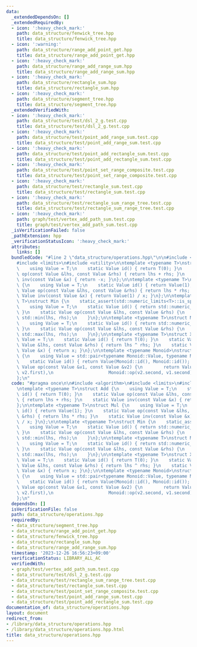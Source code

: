 ```yaml
---
data:
  _extendedDependsOn: []
  _extendedRequiredBy:
  - icon: ':heavy_check_mark:'
    path: data_structure/fenwick_tree.hpp
    title: data_structure/fenwick_tree.hpp
  - icon: ':warning:'
    path: data_structure/range_add_point_get.hpp
    title: data_structure/range_add_point_get.hpp
  - icon: ':heavy_check_mark:'
    path: data_structure/range_add_range_sum.hpp
    title: data_structure/range_add_range_sum.hpp
  - icon: ':heavy_check_mark:'
    path: data_structure/rectangle_sum.hpp
    title: data_structure/rectangle_sum.hpp
  - icon: ':heavy_check_mark:'
    path: data_structure/segment_tree.hpp
    title: data_structure/segment_tree.hpp
  _extendedVerifiedWith:
  - icon: ':heavy_check_mark:'
    path: data_structure/test/dsl_2_g.test.cpp
    title: data_structure/test/dsl_2_g.test.cpp
  - icon: ':heavy_check_mark:'
    path: data_structure/test/point_add_range_sum.test.cpp
    title: data_structure/test/point_add_range_sum.test.cpp
  - icon: ':heavy_check_mark:'
    path: data_structure/test/point_add_rectangle_sum.test.cpp
    title: data_structure/test/point_add_rectangle_sum.test.cpp
  - icon: ':heavy_check_mark:'
    path: data_structure/test/point_set_range_composite.test.cpp
    title: data_structure/test/point_set_range_composite.test.cpp
  - icon: ':heavy_check_mark:'
    path: data_structure/test/rectangle_sum.test.cpp
    title: data_structure/test/rectangle_sum.test.cpp
  - icon: ':heavy_check_mark:'
    path: data_structure/test/rectangle_sum_range_tree.test.cpp
    title: data_structure/test/rectangle_sum_range_tree.test.cpp
  - icon: ':heavy_check_mark:'
    path: graph/test/vertex_add_path_sum.test.cpp
    title: graph/test/vertex_add_path_sum.test.cpp
  _isVerificationFailed: false
  _pathExtension: hpp
  _verificationStatusIcon: ':heavy_check_mark:'
  attributes:
    links: []
  bundledCode: "#line 2 \"data_structure/operations.hpp\"\n\n#include <algorithm>\n\
    #include <limits>\n#include <utility>\n\ntemplate <typename T>\nstruct Add {\n\
    \    using Value = T;\n    static Value id() { return T(0); }\n    static Value\
    \ op(const Value &lhs, const Value &rhs) { return lhs + rhs; }\n    static Value\
    \ inv(const Value &x) { return -x; }\n};\n\ntemplate <typename T>\nstruct Mul\
    \ {\n    using Value = T;\n    static Value id() { return Value(1); }\n    static\
    \ Value op(const Value &lhs, const Value &rhs) { return lhs * rhs; }\n    static\
    \ Value inv(const Value &x) { return Value(1) / x; }\n};\n\ntemplate <typename\
    \ T>\nstruct Min {\n    static_assert(std::numeric_limits<T>::is_specialized);\n\
    \    using Value = T;\n    static Value id() { return std::numeric_limits<T>::max();\
    \ }\n    static Value op(const Value &lhs, const Value &rhs) {\n        return\
    \ std::min(lhs, rhs);\n    }\n};\n\ntemplate <typename T>\nstruct Max {\n    static_assert(std::numeric_limits<T>::is_specialized);\n\
    \    using Value = T;\n    static Value id() { return std::numeric_limits<Value>::min();\
    \ }\n    static Value op(const Value &lhs, const Value &rhs) {\n        return\
    \ std::max(lhs, rhs);\n    }\n};\n\ntemplate <typename T>\nstruct Xor {\n    using\
    \ Value = T;\n    static Value id() { return T(0); }\n    static Value op(const\
    \ Value &lhs, const Value &rhs) { return lhs ^ rhs; }\n    static Value inv(const\
    \ Value &x) { return x; }\n};\n\ntemplate <typename Monoid>\nstruct Reversible\
    \ {\n    using Value = std::pair<typename Monoid::Value, typename Monoid::Value>;\n\
    \    static Value id() { return Value(Monoid::id(), Monoid::id()); }\n    static\
    \ Value op(const Value &v1, const Value &v2) {\n        return Value(Monoid::op(v1.first,\
    \ v2.first),\n                     Monoid::op(v2.second, v1.second));\n    }\n\
    };\n"
  code: "#pragma once\n\n#include <algorithm>\n#include <limits>\n#include <utility>\n\
    \ntemplate <typename T>\nstruct Add {\n    using Value = T;\n    static Value\
    \ id() { return T(0); }\n    static Value op(const Value &lhs, const Value &rhs)\
    \ { return lhs + rhs; }\n    static Value inv(const Value &x) { return -x; }\n\
    };\n\ntemplate <typename T>\nstruct Mul {\n    using Value = T;\n    static Value\
    \ id() { return Value(1); }\n    static Value op(const Value &lhs, const Value\
    \ &rhs) { return lhs * rhs; }\n    static Value inv(const Value &x) { return Value(1)\
    \ / x; }\n};\n\ntemplate <typename T>\nstruct Min {\n    static_assert(std::numeric_limits<T>::is_specialized);\n\
    \    using Value = T;\n    static Value id() { return std::numeric_limits<T>::max();\
    \ }\n    static Value op(const Value &lhs, const Value &rhs) {\n        return\
    \ std::min(lhs, rhs);\n    }\n};\n\ntemplate <typename T>\nstruct Max {\n    static_assert(std::numeric_limits<T>::is_specialized);\n\
    \    using Value = T;\n    static Value id() { return std::numeric_limits<Value>::min();\
    \ }\n    static Value op(const Value &lhs, const Value &rhs) {\n        return\
    \ std::max(lhs, rhs);\n    }\n};\n\ntemplate <typename T>\nstruct Xor {\n    using\
    \ Value = T;\n    static Value id() { return T(0); }\n    static Value op(const\
    \ Value &lhs, const Value &rhs) { return lhs ^ rhs; }\n    static Value inv(const\
    \ Value &x) { return x; }\n};\n\ntemplate <typename Monoid>\nstruct Reversible\
    \ {\n    using Value = std::pair<typename Monoid::Value, typename Monoid::Value>;\n\
    \    static Value id() { return Value(Monoid::id(), Monoid::id()); }\n    static\
    \ Value op(const Value &v1, const Value &v2) {\n        return Value(Monoid::op(v1.first,\
    \ v2.first),\n                     Monoid::op(v2.second, v1.second));\n    }\n\
    };\n"
  dependsOn: []
  isVerificationFile: false
  path: data_structure/operations.hpp
  requiredBy:
  - data_structure/segment_tree.hpp
  - data_structure/range_add_point_get.hpp
  - data_structure/fenwick_tree.hpp
  - data_structure/rectangle_sum.hpp
  - data_structure/range_add_range_sum.hpp
  timestamp: '2023-12-26 16:56:23+09:00'
  verificationStatus: LIBRARY_ALL_AC
  verifiedWith:
  - graph/test/vertex_add_path_sum.test.cpp
  - data_structure/test/dsl_2_g.test.cpp
  - data_structure/test/rectangle_sum_range_tree.test.cpp
  - data_structure/test/rectangle_sum.test.cpp
  - data_structure/test/point_set_range_composite.test.cpp
  - data_structure/test/point_add_range_sum.test.cpp
  - data_structure/test/point_add_rectangle_sum.test.cpp
documentation_of: data_structure/operations.hpp
layout: document
redirect_from:
- /library/data_structure/operations.hpp
- /library/data_structure/operations.hpp.html
title: data_structure/operations.hpp
---
```

